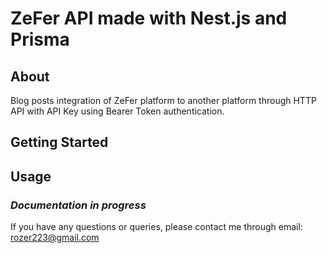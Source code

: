 # ZeFer API made with Nest.js and Prisma

## About

Blog posts integration of ZeFer platform to another platform through HTTP API with API Key using Bearer Token authentication.

## Getting Started

## Usage

### _Documentation in progress_

If you have any questions or queries, please contact me through email: <rozer223@gmail.com>
